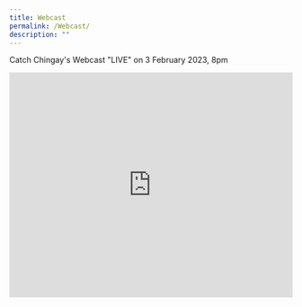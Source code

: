 ```yaml
---
title: Webcast
permalink: /Webcast/
description: ""
---
```

Catch Chingay's Webcast "LIVE" on 3 February 2023, 8pm

<div>
<iframe width="100%" height="400rem" src="https://www.youtube.com/embed/Bq3S8cmbCW0" title="YouTube video player" frameborder="0" allow="accelerometer; autoplay; clipboard-write; encrypted-media; gyroscope; picture-in-picture; web-share" allowfullscreen></iframe></div>